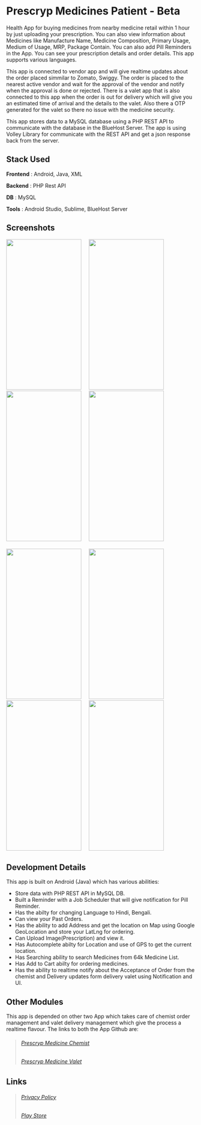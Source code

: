 # Prescryp Medicines Patient - Beta

Health App for buying medicines from nearby medicine retail within 1 hour by just uploading your prescription. You can also view information about Medicines like Manufacture Name, Medicine Composition, Primary Usage, Medium of Usage, MRP, Package Contain. You can also add Pill Reminders in the App. You can see your prescription details and order details. This app supports various languages.

This app is connected to vendor app and will give realtime updates about the order placed simmilar to Zomato, Swiggy. The order is placed to the nearest active vendor and wait for the approval of the vendor and notify when the approval is done or rejected. There is a valet app that is also connected to this app when the order is out for delivery which will give you an estimated time of arrival and the details to the valet. Also there a OTP generated for the valet so there no issue with the medicine security.

This app stores data to a MySQL database using a PHP REST API to communicate with the database in the BlueHost Server. The app is using Volley Library for communicate with the REST API and get a json response back from the server.

## Stack Used

**Frontend** : Android, Java, XML

**Backend** : PHP Rest API

**DB** : MySQL

**Tools** : Android Studio, Sublime, BlueHost Server

## Screenshots

<img src="https://raw.githubusercontent.com/mmitrasish/prescryp-patient/master/screenshots/screenshot4.webp" width="200" height="400"> &nbsp;&nbsp;&nbsp; <img src="https://raw.githubusercontent.com/mmitrasish/prescryp-patient/master/screenshots/screenshot1.webp" width="200" height="400"> &nbsp;&nbsp;&nbsp; <img src="https://raw.githubusercontent.com/mmitrasish/prescryp-patient/master/screenshots/screenshot6.webp" width="200" height="400"> &nbsp;&nbsp;&nbsp; <img src="https://raw.githubusercontent.com/mmitrasish/prescryp-patient/master/screenshots/screenshot2.webp" width="200" height="400"> <br/><br/><img src="https://raw.githubusercontent.com/mmitrasish/prescryp-patient/master/screenshots/screenshot3.webp" width="200" height="400"> &nbsp;&nbsp;&nbsp; <img src="https://raw.githubusercontent.com/mmitrasish/prescryp-patient/master/screenshots/screenshot5.webp" width="200" height="400"> &nbsp;&nbsp;&nbsp; <img src="https://raw.githubusercontent.com/mmitrasish/prescryp-patient/master/screenshots/screenshot7.webp" width="200" height="400">
&nbsp;&nbsp;&nbsp; <img src="https://raw.githubusercontent.com/mmitrasish/prescryp-patient/master/screenshots/screenshot8.webp" width="200" height="400">

## Development Details

This app is built on Android (Java) which has various abilities:

- Store data with PHP REST API in MySQL DB.
- Built a Reminder with a Job Scheduler that will give notification for Pill Reminder.
- Has the abilty for changing Language to Hindi, Bengali.
- Can view your Past Orders.
- Has the ability to add Address and get the location on Map using Google GeoLocation and store your LatLng for ordering.
- Can Upload Image(Prescription) and view it.
- Has Autocomplete abilty for Location and use of GPS to get the current location.
- Has Searching ability to search Medicines from 64k Medicine List.
- Has Add to Cart abilty for ordering medicines.
- Has the ability to realtime notify about the Acceptance of Order from the chemist and Delivery updates form delivery valet using Notification and UI.

## Other Modules

This app is depended on other two App which takes care of chemist order management and valet delivery management which give the process a realtime flavour. The links to both the App Github are:

> ###### [Prescryp Medicine Chemist](https://github.com/mmitrasish/prescryp-medicine-chemist)
> ###### [Prescryp Medicine Valet](https://github.com/mmitrasish/prescryp-medicine-valet)

## Links

> ###### [Privacy Policy](https://prescryp-medicines-p.flycricket.io/privacy.html)
> ###### [Play Store](https://play.google.com/store/apps/details?id=com.prescywallet.presdigi)
